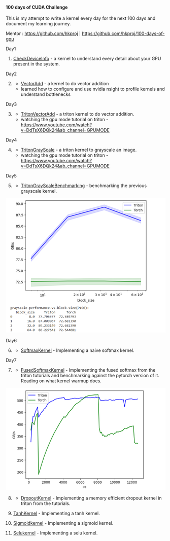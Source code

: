 #### 100 days of CUDA Challenge

This is my attempt to write a kernel every day for the next 100 days and document my learning journey.

Mentor : https://github.com/hkproj | https://github.com/hkproj/100-days-of-gpu

Day1

1. [CheckDeviceInfo](day1/checkDeviceInfo.cu) - a kernel to understand every detail about your GPU present in the system.

Day2

2. - [VectorAdd](day2/sumArray.cu) - a kernel to do vector addition
   - learned how to configure and use nvidia nsight to profile kernels and understand bottlenecks

Day3

3. - [TritonVectorAdd](day3/vectorAdd.py) - a triton kernel to do vector addition.
   - watching the gpu mode tutorial on triton - https://www.youtube.com/watch?v=DdTsX6DQk24&ab_channel=GPUMODE

Day4

4. - [TritonGrayScale](day4/grayscale.py) - a triton kernel to grayscale an image.
   - watching the gpu mode tutorial on triton - https://www.youtube.com/watch?v=DdTsX6DQk24&ab_channel=GPUMODE

Day5

5. - [TritonGrayScaleBenchmarking](day5/grayscale_with_benchmark.py) - benchmarking the previous grayscale kernel.

![alt text](assets/grayscale_benchmark.png)

Day6

6. - [SoftmaxKernel](day6/naive_softmax.py) - Implementing a naive softmax kernel.

Day7

7. - [FusedSoftmaxKernel](day7/fused_softmax.py) - Implementing the fused softmax from the triton tutorials and benchmarking against the pytorch version of it. 
Reading on what kernel warmup does.

![alt text](assets/fused_softmax.png)

8. - [DropoutKernel](day8/dropout.py) - Implementing a memory efficient dropout kernel in triton from the tutorials.

9. [TanhKernel](day9/tanh.py) - Implementing a tanh kernel.

10. [Sigmoidkernel](day10/sigmoid.py) - Implementing a sigmoid kernel.

11. [Selukernel](day11/selu.py) - Implementing a selu kernel.
